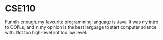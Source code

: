 # CSE110

Funnily enough, my favourite programming language is Java. It was my intro to OOPLs, and in my opinion is the best language to start computer science with. Not too high-level not too low level.